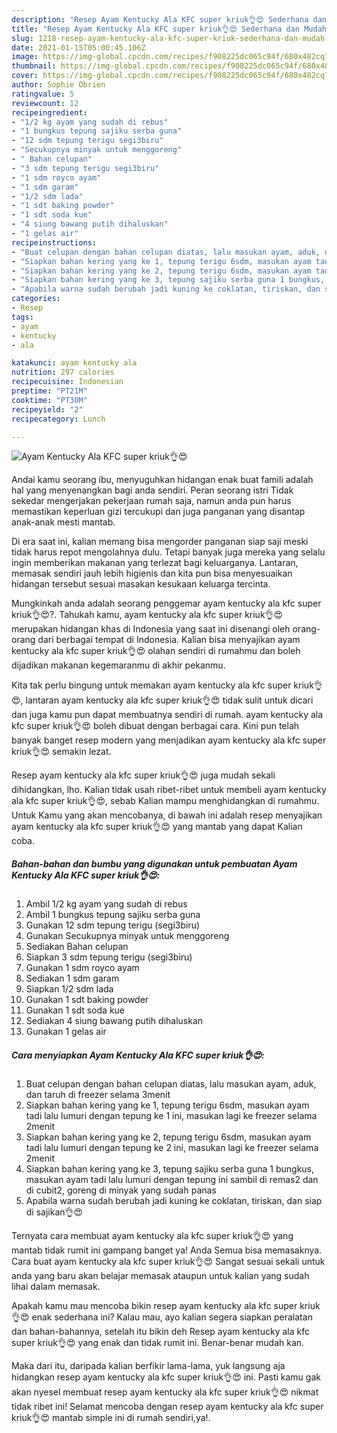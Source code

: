 ```yaml
---
description: "Resep Ayam Kentucky Ala KFC super kriuk👌😍 Sederhana dan Mudah Dibuat"
title: "Resep Ayam Kentucky Ala KFC super kriuk👌😍 Sederhana dan Mudah Dibuat"
slug: 1218-resep-ayam-kentucky-ala-kfc-super-kriuk-sederhana-dan-mudah-dibuat
date: 2021-01-15T05:00:45.106Z
image: https://img-global.cpcdn.com/recipes/f908225dc065c94f/680x482cq70/ayam-kentucky-ala-kfc-super-kriuk👌😍-foto-resep-utama.jpg
thumbnail: https://img-global.cpcdn.com/recipes/f908225dc065c94f/680x482cq70/ayam-kentucky-ala-kfc-super-kriuk👌😍-foto-resep-utama.jpg
cover: https://img-global.cpcdn.com/recipes/f908225dc065c94f/680x482cq70/ayam-kentucky-ala-kfc-super-kriuk👌😍-foto-resep-utama.jpg
author: Sophie Obrien
ratingvalue: 5
reviewcount: 12
recipeingredient:
- "1/2 kg ayam yang sudah di rebus"
- "1 bungkus tepung sajiku serba guna"
- "12 sdm tepung terigu segi3biru"
- "Secukupnya minyak untuk menggoreng"
- " Bahan celupan"
- "3 sdm tepung terigu segi3biru"
- "1 sdm royco ayam"
- "1 sdm garam"
- "1/2 sdm lada"
- "1 sdt baking powder"
- "1 sdt soda kue"
- "4 siung bawang putih dihaluskan"
- "1 gelas air"
recipeinstructions:
- "Buat celupan dengan bahan celupan diatas, lalu masukan ayam, aduk, dan taruh di freezer selama 3menit"
- "Siapkan bahan kering yang ke 1, tepung terigu 6sdm, masukan ayam tadi lalu lumuri dengan tepung ke 1 ini, masukan lagi ke freezer selama 2menit"
- "Siapkan bahan kering yang ke 2, tepung terigu 6sdm, masukan ayam tadi lalu lumuri dengan tepung ke 2 ini, masukan lagi ke freezer selama 2menit"
- "Siapkan bahan kering yang ke 3, tepung sajiku serba guna 1 bungkus, masukan ayam tadi lalu lumuri dengan tepung ini sambil di remas2 dan di cubit2, goreng di minyak yang sudah panas"
- "Apabila warna sudah berubah jadi kuning ke coklatan, tiriskan, dan siap di sajikan👌😍"
categories:
- Resep
tags:
- ayam
- kentucky
- ala

katakunci: ayam kentucky ala 
nutrition: 297 calories
recipecuisine: Indonesian
preptime: "PT21M"
cooktime: "PT30M"
recipeyield: "2"
recipecategory: Lunch

---
```



![Ayam Kentucky Ala KFC super kriuk👌😍](https://img-global.cpcdn.com/recipes/f908225dc065c94f/680x482cq70/ayam-kentucky-ala-kfc-super-kriuk👌😍-foto-resep-utama.jpg)

Andai kamu seorang ibu, menyuguhkan hidangan enak buat famili adalah hal yang menyenangkan bagi anda sendiri. Peran seorang istri Tidak sekedar mengerjakan pekerjaan rumah saja, namun anda pun harus memastikan keperluan gizi tercukupi dan juga panganan yang disantap anak-anak mesti mantab.

Di era  saat ini, kalian memang bisa mengorder panganan siap saji meski tidak harus repot mengolahnya dulu. Tetapi banyak juga mereka yang selalu ingin memberikan makanan yang terlezat bagi keluarganya. Lantaran, memasak sendiri jauh lebih higienis dan kita pun bisa menyesuaikan hidangan tersebut sesuai masakan kesukaan keluarga tercinta. 



Mungkinkah anda adalah seorang penggemar ayam kentucky ala kfc super kriuk👌😍?. Tahukah kamu, ayam kentucky ala kfc super kriuk👌😍 merupakan hidangan khas di Indonesia yang saat ini disenangi oleh orang-orang dari berbagai tempat di Indonesia. Kalian bisa menyajikan ayam kentucky ala kfc super kriuk👌😍 olahan sendiri di rumahmu dan boleh dijadikan makanan kegemaranmu di akhir pekanmu.

Kita tak perlu bingung untuk memakan ayam kentucky ala kfc super kriuk👌😍, lantaran ayam kentucky ala kfc super kriuk👌😍 tidak sulit untuk dicari dan juga kamu pun dapat membuatnya sendiri di rumah. ayam kentucky ala kfc super kriuk👌😍 boleh dibuat dengan berbagai cara. Kini pun telah banyak banget resep modern yang menjadikan ayam kentucky ala kfc super kriuk👌😍 semakin lezat.

Resep ayam kentucky ala kfc super kriuk👌😍 juga mudah sekali dihidangkan, lho. Kalian tidak usah ribet-ribet untuk membeli ayam kentucky ala kfc super kriuk👌😍, sebab Kalian mampu menghidangkan di rumahmu. Untuk Kamu yang akan mencobanya, di bawah ini adalah resep menyajikan ayam kentucky ala kfc super kriuk👌😍 yang mantab yang dapat Kalian coba.

<!--inarticleads1-->

##### Bahan-bahan dan bumbu yang digunakan untuk pembuatan Ayam Kentucky Ala KFC super kriuk👌😍:

1. Ambil 1/2 kg ayam yang sudah di rebus
1. Ambil 1 bungkus tepung sajiku serba guna
1. Gunakan 12 sdm tepung terigu (segi3biru)
1. Gunakan Secukupnya minyak untuk menggoreng
1. Sediakan  Bahan celupan
1. Siapkan 3 sdm tepung terigu (segi3biru)
1. Gunakan 1 sdm royco ayam
1. Sediakan 1 sdm garam
1. Siapkan 1/2 sdm lada
1. Gunakan 1 sdt baking powder
1. Gunakan 1 sdt soda kue
1. Sediakan 4 siung bawang putih dihaluskan
1. Gunakan 1 gelas air




<!--inarticleads2-->

##### Cara menyiapkan Ayam Kentucky Ala KFC super kriuk👌😍:

1. Buat celupan dengan bahan celupan diatas, lalu masukan ayam, aduk, dan taruh di freezer selama 3menit
1. Siapkan bahan kering yang ke 1, tepung terigu 6sdm, masukan ayam tadi lalu lumuri dengan tepung ke 1 ini, masukan lagi ke freezer selama 2menit
1. Siapkan bahan kering yang ke 2, tepung terigu 6sdm, masukan ayam tadi lalu lumuri dengan tepung ke 2 ini, masukan lagi ke freezer selama 2menit
1. Siapkan bahan kering yang ke 3, tepung sajiku serba guna 1 bungkus, masukan ayam tadi lalu lumuri dengan tepung ini sambil di remas2 dan di cubit2, goreng di minyak yang sudah panas
1. Apabila warna sudah berubah jadi kuning ke coklatan, tiriskan, dan siap di sajikan👌😍




Ternyata cara membuat ayam kentucky ala kfc super kriuk👌😍 yang mantab tidak rumit ini gampang banget ya! Anda Semua bisa memasaknya. Cara buat ayam kentucky ala kfc super kriuk👌😍 Sangat sesuai sekali untuk anda yang baru akan belajar memasak ataupun untuk kalian yang sudah lihai dalam memasak.

Apakah kamu mau mencoba bikin resep ayam kentucky ala kfc super kriuk👌😍 enak sederhana ini? Kalau mau, ayo kalian segera siapkan peralatan dan bahan-bahannya, setelah itu bikin deh Resep ayam kentucky ala kfc super kriuk👌😍 yang enak dan tidak rumit ini. Benar-benar mudah kan. 

Maka dari itu, daripada kalian berfikir lama-lama, yuk langsung aja hidangkan resep ayam kentucky ala kfc super kriuk👌😍 ini. Pasti kamu gak akan nyesel membuat resep ayam kentucky ala kfc super kriuk👌😍 nikmat tidak ribet ini! Selamat mencoba dengan resep ayam kentucky ala kfc super kriuk👌😍 mantab simple ini di rumah sendiri,ya!.

